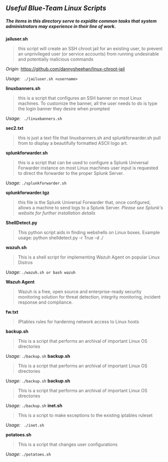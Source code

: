 ## _Useful Blue-Team Linux Scripts_

##### The items in this directory serve to expidite common tasks that system administrators may experience in their line of work.

**jailuser.sh**
> this script will create an SSH chroot jail for an existing user, 
> to prevent an unprivileged user (or service accounts) from running undesirable and potentially malicious commands

*Origin:* https://github.com/dannysheehan/linux-chroot-jail

*Usage:*
      ``` ./jailuser.sh <username>```

**linuxbanners.sh**
> this is a script that configures an SSH banner on most Linux machines.
> To customize the banner, all the user needs to do is type the login banner they desire when prompted

*Usage:*
      ``` ./linuxbanners.sh```
    
**sec2.txt**
> this is just a text file that linuxbanners.sh and splunkforwarder.sh pull from 
> to display a beautifully formatted ASCII logo art.
    
**splunkforwarder.sh**
> this is a script that can be used to configure a Splunk Universal Forwarder instance on most Linux machines
> user input is requested to direct the forwarder to the proper Splunk Server.

*Usage:*
      ``` ./splunkforwarder.sh ```

**splunkforwarder.tgz**
> this file is the Splunk Universal Forwarder that, once configured, allows a machine to send logs to
> a Splunk Server.
> _Please see Splunk's website for further installation details_

**ShellDetect.py**
> This python script aids in finding webshells on Linux boxes. Example usage:
> python shelldetect.py -r True -d ./

**wazuh.sh**
> This is a shell script for implementing Wazuh Agent on popular Linux Distros

*Usage:*
      ``` ./wazuh.sh or bash wazuh ```
      
**Wazuh Agent** 
> Wazuh is a free, open source and enterprise-ready security monitoring solution for threat detection, integrity monitoring, incident response and compliance.

**fw.txt**
> IPtables rules for hardening network access to Linux hosts

**backup.sh**
> This is a script that performs an archival of important Linux OS directories

*Usage:*
      ``` ./backup.sh ```
**backup.sh**
> This is a script that performs an archival of important Linux OS directories

*Usage:*
      ``` ./backup.sh ```
**backup.sh**
> This is a script that performs an archival of important Linux OS directories

*Usage:*
      ``` ./backup.sh ```
**inet.sh**
> This is a script to make exceptions to the existing iptables ruleset

*Usage:*
 ``` ./inet.sh```
 
 **potatoes.sh**
 > This is a script that changes user configurations
 
 *Usage:*
 ``` ./potatoes.sh ```
